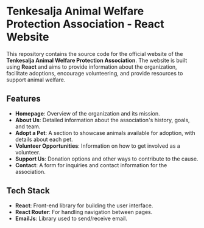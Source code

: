 # Tenkesalja Animal Welfare Protection Association - React Website

This repository contains the source code for the official website of the **Tenkesalja Animal Welfare Protection Association**. The website is built using **React** and aims to provide information about the organization, facilitate adoptions, encourage volunteering, and provide resources to support animal welfare.

## Features

- **Homepage**: Overview of the organization and its mission.
- **About Us**: Detailed information about the association's history, goals, and team.
- **Adopt a Pet**: A section to showcase animals available for adoption, with details about each pet.
- **Volunteer Opportunities**: Information on how to get involved as a volunteer.
- **Support Us**: Donation options and other ways to contribute to the cause.
- **Contact**: A form for inquiries and contact information for the association.

## Tech Stack

- **React**: Front-end library for building the user interface.
- **React Router**: For handling navigation between pages.
- **EmailJs**: Library used to send/receive email.
